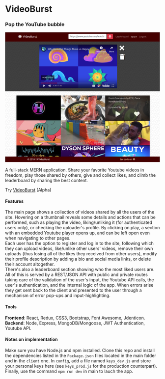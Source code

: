 # VideoBurst

### Pop the YouTube bubble

<img src="imgs/screen1.png">

A full-stack MERN application. Share your favorite Youtube videos in freedom, play those shared by others, give and collect likes, and climb the leaderboard by sharing the best content.

Try [VideoBurst](https://videoburst.herokuapp.com/) (Alpha)

#### Features

The main page shows a collection of videos shared by all the users of the site. Hovering on a thumbnail reveals some details and actions that can be performed, such as playing the video, liking/unliking it (for authenticated users only), or checking the uploader's profile. By clicking on play, a section with an embedded Youtube player opens up, and can be left open even when navigating to other pages.  
Each user has the option to register and log in to the site, following which they can upload videos, like/unlike other users' videos, remove their own uploads (thus losing all of the likes they received from other users), modify their profile description by adding a bio and social media links, or delete their account altogether.  
There's also a leaderboard section showing who the most liked users are.  
All of this is served by a REST/JSON API with public and private routes taking care of the validation of the user's input, the Youtube API calls, the user's authentication, and the internal logic of the app. When errors arise they get sent back to the client and presented to the user through a mechanism of error pop-ups and input-highlighting.

#### Tools

**Frontend**: React, Redux, CSS3, Bootstrap, Font Awesome, Jdenticon.  
**Backend**: Node, Express, MongoDB/Mongoose, JWT Authentication, Youtube API.

#### Notes on implementation

Make sure you have Node.js and npm installed. Clone this repo and install the dependencies listed in the `Package.json` files located in the main folder and in the `client` one. In `config`, add a file named `keys_dev.js` and store your personal keys here (see `keys_prod.js` for the production counterpart). Finally, use the command `npm run dev` in main to lauch the app.
